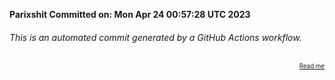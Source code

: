 **Parixshit Committed on: Mon Apr 24 00:57:28 UTC 2023** <!-- aec6df8a-1da4-49f3-8110-f9742635362d -->

###### This is an automated commit generated by a GitHub Actions workflow.

<div align="right"><sub><sup><a href="https://github.com/Parixshit/AutoCommit.git">Read me</a></sup></sub></div>
